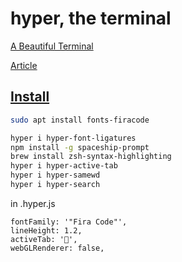# hyper, the terminal

[A Beautiful Terminal](https://medium.com/better-programming/5-steps-to-a-beautiful-terminal-that-youll-love-using-9e94ecb4191b)

[Article](https://tjay.dev/howto-my-terminal-shell-setup-hyper-js-zsh-starship/)

## [Install](https://hyper.is/)


```bash
sudo apt install fonts-firacode

hyper i hyper-font-ligatures
npm install -g spaceship-prompt
brew install zsh-syntax-highlighting
hyper i hyper-active-tab
hyper i hyper-samewd
hyper i hyper-search
```

in .hyper.js
```
fontFamily: '"Fira Code"',
lineHeight: 1.2,
activeTab: '🚀',
webGLRenderer: false,
```
